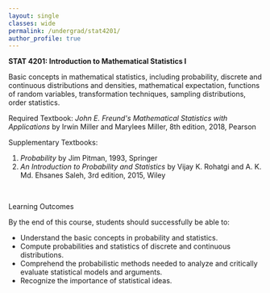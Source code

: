 ```yaml
---
layout: single
classes: wide
permalink: /undergrad/stat4201/
author_profile: true
---
```


**STAT 4201: Introduction to Mathematical Statistics I**

Basic concepts in mathematical statistics, including probability, discrete and continuous distributions and densities, mathematical expectation, functions of random variables, transformation techniques, sampling distributions, order statistics.

Required Textbook: *John E. Freund's Mathematical Statistics with Applications* by Irwin Miller and Marylees Miller, 8th edition, 2018, Pearson

Supplementary Textbooks:
1. *Probability* by Jim Pitman, 1993, Springer
2. *An Introduction to Probability and Statistics* by Vijay K. Rohatgi and A. K. Md. Ehsanes Saleh, 3rd edition, 2015, Wiley

<br/>

Learning Outcomes

By the end of this course, students should successfully be able to:
  - Understand the basic concepts in probability and statistics.
  - Compute probabilities and statistics of discrete and continuous distributions.
  - Comprehend the probabilistic methods needed to analyze and critically evaluate statistical models and arguments.
  - Recognize the importance of statistical ideas.
